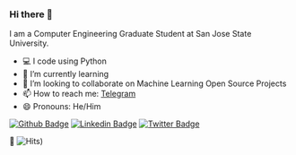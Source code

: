 ### Hi there 👋

I am a Computer Engineering Graduate Student at San Jose State University. 

- :computer: I code using Python
- 🌱 I’m currently learning 
- 👯 I’m looking to collaborate on Machine Learning Open Source Projects
- 📫 How to reach me: [Telegram](https://t.me/chaitanya_kasaraneni)
- 😄 Pronouns: He/Him

[![Github Badge](https://img.shields.io/badge/-Github-000?style=flat-square&logo=Github&logoColor=white&link=https://github.com/leticiacamposs2)](https://github.com/chaitanyakasaraneni)
[![Linkedin Badge](https://img.shields.io/badge/-LinkedIn-blue?style=flat-square&logo=Linkedin&logoColor=white&link=https://www.linkedin.com/in/leticiacamposs/)](https://linkedin.com/in/chaitanyakasaraneni)
[![Twitter Badge](https://img.shields.io/badge/-Twitter-1ca0f1?style=flat-square&labelColor=1ca0f1&logo=twitter&logoColor=white&link=https://twitter.com/leehcamposs2)](https://twitter.com/chaitanya_kck)

:eyes: ![Hits](https://hitcounter.pythonanywhere.com/count/tag.svg?url=https%3A%2F%2Fgithub.com%2Fchaitanyakasaraneni))
